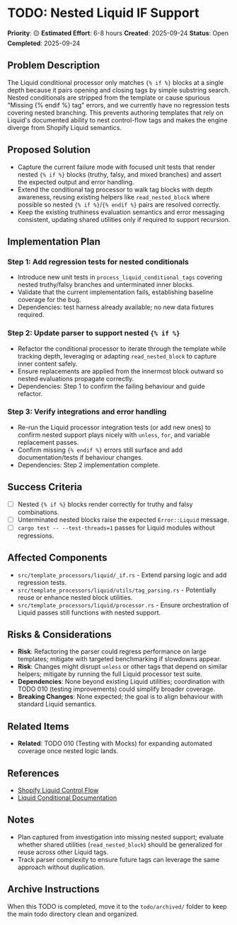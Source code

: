# TODO: Nested Liquid IF Support

**Priority**: 🟡
**Estimated Effort**: 6-8 hours
**Created**: 2025-09-24
**Status**: Open
**Completed**: 2025-09-24

## Problem Description

The Liquid conditional processor only matches `{% if %}` blocks at a single depth because it pairs opening and closing tags by simple substring search. Nested conditionals are stripped from the template or cause spurious "Missing {% endif %} tag" errors, and we currently have no regression tests covering nested branching. This prevents authoring templates that rely on Liquid's documented ability to nest control-flow tags and makes the engine diverge from Shopify Liquid semantics.

## Proposed Solution

- Capture the current failure mode with focused unit tests that render nested `{% if %}` blocks (truthy, falsy, and mixed branches) and assert the expected output and error handling.
- Extend the conditional tag processor to walk tag blocks with depth awareness, reusing existing helpers like `read_nested_block` where possible so nested `{% if %}`/`{% endif %}` pairs are resolved correctly.
- Keep the existing truthiness evaluation semantics and error messaging consistent, updating shared utilities only if required to support recursion.

## Implementation Plan

### Step 1: Add regression tests for nested conditionals
- Introduce new unit tests in `process_liquid_conditional_tags` covering nested truthy/falsy branches and unterminated inner blocks.
- Validate that the current implementation fails, establishing baseline coverage for the bug.
- Dependencies: test harness already available; no new data fixtures required.

### Step 2: Update parser to support nested `{% if %}`
- Refactor the conditional processor to iterate through the template while tracking depth, leveraging or adapting `read_nested_block` to capture inner content safely.
- Ensure replacements are applied from the innermost block outward so nested evaluations propagate correctly.
- Dependencies: Step 1 to confirm the failing behaviour and guide refactor.

### Step 3: Verify integrations and error handling
- Re-run the Liquid processor integration tests (or add new ones) to confirm nested support plays nicely with `unless`, `for`, and variable replacement passes.
- Confirm missing `{% endif %}` errors still surface and add documentation/tests if behaviour changes.
- Dependencies: Step 2 implementation complete.

## Success Criteria

- [ ] Nested `{% if %}` blocks render correctly for truthy and falsy combinations.
- [ ] Unterminated nested blocks raise the expected `Error::Liquid` message.
- [ ] `cargo test -- --test-threads=1` passes for Liquid modules without regressions.

## Affected Components

- `src/template_processors/liquid/_if.rs` - Extend parsing logic and add regression tests.
- `src/template_processors/liquid/utils/tag_parsing.rs` - Potentially reuse or enhance nested block utilities.
- `src/template_processors/liquid/processor.rs` - Ensure orchestration of Liquid passes still functions with nested support.

## Risks & Considerations

- **Risk**: Refactoring the parser could regress performance on large templates; mitigate with targeted benchmarking if slowdowns appear.
- **Risk**: Changes might disrupt `unless` or other tags that depend on similar helpers; mitigate by running the full Liquid processor test suite.
- **Dependencies**: None beyond existing Liquid utilities; coordination with TODO 010 (testing improvements) could simplify broader coverage.
- **Breaking Changes**: None expected; the goal is to align behaviour with standard Liquid semantics.

## Related Items

- **Related**: TODO 010 (Testing with Mocks) for expanding automated coverage once nested logic lands.

## References

- [Shopify Liquid Control Flow](https://shopify.dev/docs/api/liquid/tags/control-flow#if)
- [Liquid Conditional Documentation](https://shopify.github.io/liquid/tags/control-flow/)

## Notes

- Plan captured from investigation into missing nested support; evaluate whether shared utilities (`read_nested_block`) should be generalized for reuse across other Liquid tags.
- Track parser complexity to ensure future tags can leverage the same approach without duplication.

## Archive Instructions

When this TODO is completed, move it to the `todo/archived/` folder to keep the main todo directory clean and organized.
